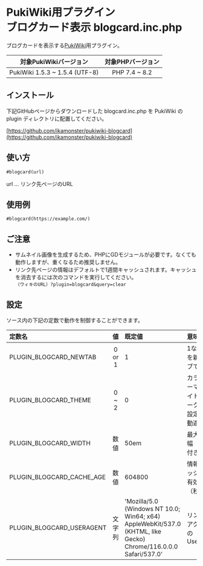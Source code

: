# PukiWiki用プラグイン<br>ブログカード表示 blogcard.inc.php

ブログカードを表示する[PukiWiki](https://pukiwiki.osdn.jp/)用プラグイン。  

|対象PukiWikiバージョン|対象PHPバージョン|
|:---:|:---:|
|PukiWiki 1.5.3 ~ 1.5.4 (UTF-8)|PHP 7.4 ~ 8.2|

## インストール

下記GitHubページからダウンロードした blogcard.inc.php を PukiWiki の plugin ディレクトリに配置してください。

[https://github.com/ikamonster/pukiwiki-blogcard](https://github.com/ikamonster/pukiwiki-blogcard)

## 使い方

```
#blogcard(url)
```

url … リンク先ページのURL

## 使用例

```
#blogcard(https://example.com/)
```

## ご注意

- サムネイル画像を生成するため、PHPにGDモジュールが必要です。なくても動作しますが、重くなるため推奨しません。
- リンク先ページの情報はデフォルトで1週間キャッシュされます。キャッシュを消去するには次のコマンドを実行してください。  
```（ウィキのURL）?plugin=blogcard&query=clear```

## 設定

ソース内の下記の定数で動作を制御することができます。

|定数名|値|既定値|意味|
|:---|:---:|:---|:---|
|PLUGIN_BLOGCARD_NEWTAB|0 or 1|1|1ならURLを新規タブで開く|
|PLUGIN_BLOGCARD_THEME|0 ~ 2|0|カラーテーマ（0:ライト, 1:ダーク, 2:OS設定に自動適応）|
|PLUGIN_BLOGCARD_WIDTH|数値|50em|最大表示幅（単位付き）|
|PLUGIN_BLOGCARD_CACHE_AGE|数値|604800|情報キャッシュの有効期限（秒）|
|PLUGIN_BLOGCARD_USERAGENT|文字列|'Mozilla/5.0 (Windows NT 10.0; Win64; x64) AppleWebKit/537.0 (KHTML, like Gecko) Chrome/116.0.0.0 Safari/537.0'|リンク先アクセス時の UserAgent|

